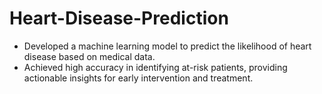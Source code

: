 # Heart-Disease-Prediction
* Developed a machine learning model to predict the likelihood of heart disease based on medical 
data. 
* Achieved high accuracy in identifying at-risk patients, providing actionable insights for early 
intervention and treatment. 
